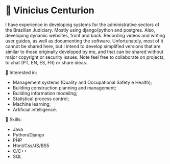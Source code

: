 # :construction_worker: Vinicius Centurion
I have experience in developing systems for the administrative sectors of the Brazilian Judiciary. Mostly using django/python and postgres. Also, developing dynamic websites, front and back. Recording videos and writing user guides, as well as documenting the software. Unfortunately, most of it cannot be shared here, but I intend to develop simplified versions that are similar to those originally developed by me, and that can be shared without major copyright or security issues.
Note feel free to collaborate on projects, to chat (PT, EN, ES, FR) or share ideas.

:pushpin: Interested in:
* Management systems (Quality and Occupational Safety e Health);
* Building construction planning and management;
* Building information modeling;
* Statistical process control;
* Machine learning;
* Artificial intelligence.

:pushpin: Skills:
* Java
* Python/Django
* PHP
* Html/Css/JS/BS5
* C/C++
* SQL
